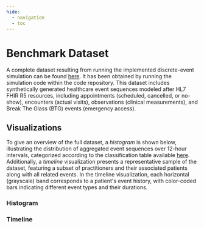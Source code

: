 ```yaml
---
hide:
  - navigation
  - toc
---
```


# Benchmark Dataset

A complete dataset resulting from running the implemented discrete-event simulation can be found [here](https://github.com/NicklasXYZ/hcs-synthetic-data-generator/tree/main/docs/data). It has been obtained by running the simulation code within the code repository. This dataset includes synthetically generated healthcare event sequences modeled after HL7 FHIR R5 resources, including appointments (scheduled, cancelled, or no-show), encounters (actual visits), observations (clinical measurements), and Break The Glass (BTG) events (emergency access).

## Visualizations

To give an overview of the full dataset, a _histogram_ is shown below, illustrating the distribution of aggregated event sequences over 12-hour intervals, categorized according to the classification table available [here](./sim.md). Additionally, a _timeline_ visualization presents a representative sample of the dataset, featuring a subset of practitioners and their associated patients along with all related events. In the timeline visualization, each horizontal (grayscale) band corresponds to a patient's event history, with color-coded bars indicating different event types and their durations.

### Histogram

<div id="visualization-container-histogram"></div>

### Timeline

<div id="visualization-container-timeline"></div>
